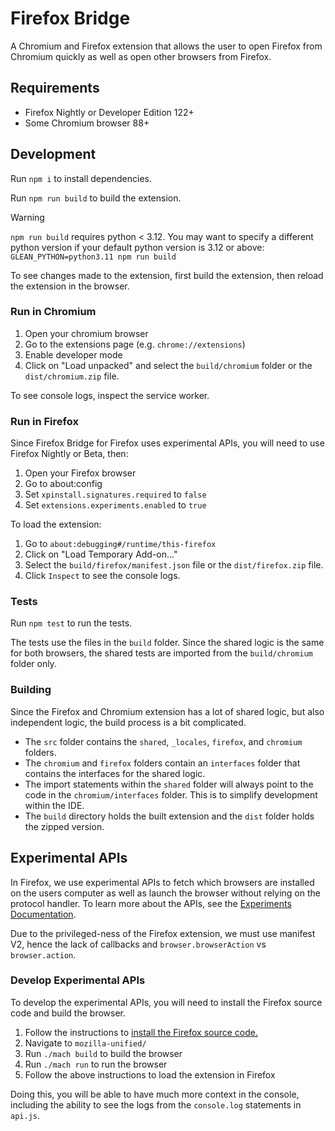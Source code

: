 # Firefox Bridge

A Chromium and Firefox extension that allows the user to open Firefox from Chromium quickly as well as open other browsers from Firefox.

## Requirements

- Firefox Nightly or Developer Edition 122+
- Some Chromium browser 88+

## Development

Run `npm i` to install dependencies.

Run `npm run build` to build the extension.

> [!WARNING]
> `npm run build` requires python < 3.12. You may want to specify a different python version if your default python version is 3.12 or above: `GLEAN_PYTHON=python3.11 npm run build`

To see changes made to the extension, first build the extension, then reload the extension in the browser.

### Run in Chromium

1. Open your chromium browser
2. Go to the extensions page (e.g. `chrome://extensions`)
3. Enable developer mode
4. Click on "Load unpacked" and select the `build/chromium` folder or the `dist/chromium.zip` file.

To see console logs, inspect the service worker.

### Run in Firefox

Since Firefox Bridge for Firefox uses experimental APIs, you will need to use Firefox Nightly or Beta, then:

1. Open your Firefox browser
2. Go to about:config
3. Set `xpinstall.signatures.required` to `false`
4. Set `extensions.experiments.enabled` to `true`

To load the extension:

1. Go to `about:debugging#/runtime/this-firefox`
2. Click on "Load Temporary Add-on..."
3. Select the `build/firefox/manifest.json` file or the `dist/firefox.zip` file.
4. Click `Inspect` to see the console logs.

### Tests

Run `npm test` to run the tests.

The tests use the files in the `build` folder. Since the shared logic is the same for both browsers, the shared tests are imported from the `build/chromium` folder only.

### Building

Since the Firefox and Chromium extension has a lot of shared logic, but also independent logic, the build process is a bit complicated.

- The `src` folder contains the `shared`, `_locales`, `firefox`, and `chromium` folders.
- The `chromium` and `firefox` folders contain an `interfaces` folder that contains the interfaces for the shared logic.
- The import statements within the `shared` folder will always point to the code in the `chromium/interfaces` folder. This is to simplify development within the IDE.
- The `build` directory holds the built extension and the `dist` folder holds the zipped version.

## Experimental APIs

In Firefox, we use experimental APIs to fetch which browsers are installed on the users computer as well as launch the browser without relying on the protocol handler. To learn more about the APIs, see the [Experiments Documentation](https://webextension-api.thunderbird.net/en/latest/how-to/experiments.html).

Due to the privileged-ness of the Firefox extension, we must use manifest V2, hence the lack of callbacks and `browser.browserAction` vs `browser.action`.

### Develop Experimental APIs

To develop the experimental APIs, you will need to install the Firefox source code and build the browser.

1. Follow the instructions to [install the Firefox source code.](https://firefox-source-docs.mozilla.org/setup/index.html)
2. Navigate to `mozilla-unified/`
2. Run `./mach build` to build the browser
3. Run `./mach run` to run the browser
4. Follow the above instructions to load the extension in Firefox

Doing this, you will be able to have much more context in the console, including the ability to see the logs from the `console.log` statements in `api.js`.
